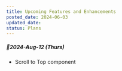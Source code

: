 ```yaml
---
title: Upcoming Features and Enhancements
posted_date: 2024-06-03
updated_date:
status: Plans
---
```


##### 📅2024-Aug-12 (Thurs)

- Scroll to Top component
